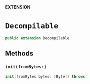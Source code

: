**EXTENSION**

# `Decompilable`
```swift
public extension Decompilable
```

## Methods
### `init(fromBytes:)`

```swift
init(fromBytes bytes: [Byte]) throws
```
